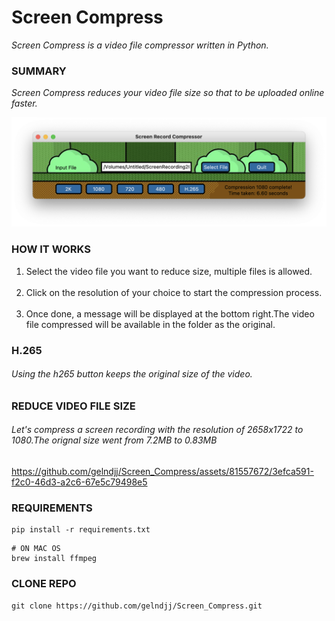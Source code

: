 # Screen Compress
_Screen Compress is a video file compressor written in Python._

### SUMMARY
*_Screen Compress reduces your video file size so that to be uploaded online faster._*

![Screenshot](https://github.com/gelndjj/Screen_Compress/blob/main/screenshots/copy.png)

### HOW IT WORKS
1. Select the video file you want to reduce size, multiple files is allowed.</br></br>
2. Click on the resolution of your choice to start the compression process.</br></br>
3. Once done, a message will be displayed at the bottom right.The video file compressed will be available in the folder as the original.</br>

### H.265
###### Using the h265 button keeps the original size of the video.

### REDUCE VIDEO FILE SIZE
###### Let's compress a screen recording with the resolution of 2658x1722 to 1080.The orignal size went from 7.2MB to 0.83MB

https://github.com/gelndjj/Screen_Compress/assets/81557672/3efca591-f2c0-46d3-a2c6-67e5c79498e5

### REQUIREMENTS
```
pip install -r requirements.txt
```
```
# ON MAC OS
brew install ffmpeg
```
### CLONE REPO
```
git clone https://github.com/gelndjj/Screen_Compress.git
```
